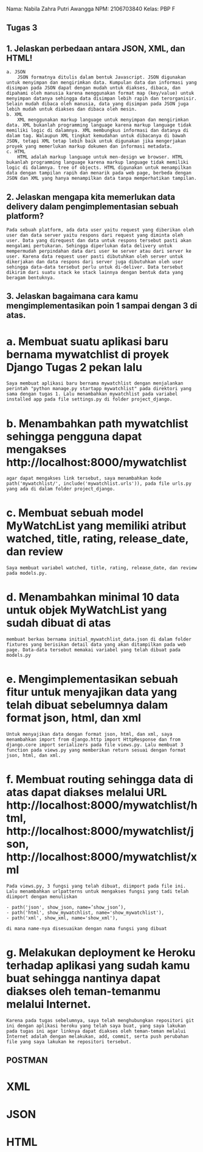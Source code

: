 Nama: Nabila Zahra Putri Awangga
NPM: 2106703840
Kelas: PBP F

## Tugas 3
## 1. Jelaskan perbedaan antara JSON, XML, dan HTML!
    a. JSON
        JSON formatnya ditulis dalam bentuk Javascript. JSON digunakan untuk menyimpan dan mengirimkan data. Kumpulan data dan informasi yang disimpan pada JSON dapat dengan mudah untuk diakses, dibaca, dan dipahami oleh manusia karena menggunakan format map (key/value) untuk menyimpan datanya sehingga data disimpan lebih rapih dan terorganisir. Selain mudah dibaca oleh manusia, data yang disimpan pada JSON juga lebih mudah untuk diakses dan dibaca oleh mesin.
    b. XML
        XML menggunakan markup language untuk menyimpan dan mengirimkan data. XML bukanlah programming language karena markup language tidak memiliki logic di dalamnya. XML membungkus informasi dan datanya di dalam tag. Walaupun XML tingkat kemudahan untuk dibacanya di bawah JSON, tetapi XML tetap lebih baik untuk digunakan jika mengerjakan proyek yang memerlukan markup dokumen dan informasi metadata.
    c. HTML
        HTML adalah markup language untuk men-design we browser. HTML bukanlah programming language karena markup language tidak memiliki logic di dalamnya. tree of objects. HTML digunakan untuk menampilkan data dengan tampilan rapih dan menarik pada web page, berbeda dengan JSON dan XML yang hanya menampilkan data tanpa memperhatikan tampilan.

## 2. Jelaskan mengapa kita memerlukan data delivery dalam pengimplementasian sebuah platform?
    Pada sebuah platform, ada data user yaitu request yang diberikan oleh user dan data server yaitu respons dari request yang diminta oleh user. Data yang direquest dan data untuk respons tersebut pasti akan mengalami pertukaran. Sehingga diperlukan data delivery untuk mempermudah perpindahan data dari user ke server atau dari server ke user. Karena data request user pasti dibutuhkan oleh server untuk dikerjakan dan data respons dari server juga dibutuhkan oleh user sehingga data-data tersebut perlu untuk di-deliver. Data tersebut dikirim dari suatu stack ke stack lainnya dengan bentuk data yang beragam bentuknya.

## 3. Jelaskan bagaimana cara kamu mengimplementasikan poin 1 sampai dengan 3 di atas.

# a. Membuat suatu aplikasi baru bernama mywatchlist di proyek Django Tugas 2 pekan lalu
    Saya membuat aplikasi baru bernama mywatchlist dengan menjalankan perintah "python manage.py startapp mywatchlist" pada direktori yang sama dengan tugas 1. Lalu menambahkan mywatchlist pada variabel installed app pada file settings.py di folder project_django.
# b. Menambahkan path mywatchlist sehingga pengguna dapat mengakses http://localhost:8000/mywatchlist
    agar dapat mengakses link tersebut, saya menambahkan kode path('mywatchlist/', include('mywatchlist.urls')), pada file urls.py yang ada di dalam folder project_django.

# c. Membuat sebuah model MyWatchList yang memiliki atribut watched, title, rating, release_date, dan review
    Saya membuat variabel watched, title, rating, release_date, dan review pada models.py.

# d. Menambahkan minimal 10 data untuk objek MyWatchList yang sudah dibuat di atas
    membuat berkas bernama initial_mywatchlist_data.json di dalam folder fixtures yang berisikan detail data yang akan ditampilkan pada web page. Data-data tersebut memakai variabel yang telah dibuat pada models.py

# e. Mengimplementasikan sebuah fitur untuk menyajikan data yang telah dibuat sebelumnya dalam format json, html, dan xml
    Untuk menyajikan data dengan format json, html, dan xml, saya menambahkan import from django.http import HttpResponse dan from django.core import serializers pada file views.py. Lalu membuat 3 function pada views.py yang memberikan return sesuai dengan format json, html, dan xml.

# f. Membuat routing sehingga data di atas dapat diakses melalui URL http://localhost:8000/mywatchlist/html, http://localhost:8000/mywatchlist/json, http://localhost:8000/mywatchlist/xml
    Pada views.py, 3 fungsi yang telah dibuat, diimport pada file ini. Lalu menambahkan urlpatterns untuk mengakses fungsi yang tadi telah diimport dengan menuliskan
    
    - path('json', show_json, name=’show_json’),
    - path('html', show_mywatchlist, name='show_mywatchlist'),
    - path('xml', show_xml, name='show_xml'),

    di mana name-nya disesuaikan dengan nama fungsi yang dibuat

# g. Melakukan deployment ke Heroku terhadap aplikasi yang sudah kamu buat sehingga nantinya dapat diakses oleh teman-temanmu melalui Internet.
    Karena pada tugas sebelumnya, saya telah menghubungkan repositori git ini dengan aplikasi heroku yang telah saya buat, yang saya lakukan pada tugas ini agar linknya dapat diakses oleh teman-teman melalui Internet adalah dengan melakukan, add, commit, serta push perubahan file yang saya lakukan ke repositori tersebut.

## POSTMAN
# XML

# JSON

# HTML